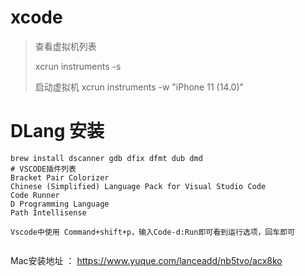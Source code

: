 # xcode

> 查看虚拟机列表
>
> xcrun instruments -s
>
> 启动虚拟机
> xcrun instruments -w "iPhone 11 (14.0)"



# DLang 安装

```shell
brew install dscanner gdb dfix dfmt dub dmd
# VSCODE插件列表
Bracket Pair Colorizer
Chinese (Simplified) Language Pack for Visual Studio Code
Code Runner
D Programming Language
Path Intellisense

Vscode中使用 Command+shift+p，输入Code-d:Run即可看到运行选项，回车即可


```

Mac安装地址  ：  https://www.yuque.com/lanceadd/nb5tvo/acx8ko


